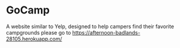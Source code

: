 # GoCamp
A website similar to Yelp, designed to help campers find their favorite campgrounds
please go to https://afternoon-badlands-28105.herokuapp.com/
